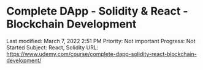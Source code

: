 # Complete DApp - Solidity & React - Blockchain Development

Last modified: March 7, 2022 2:51 PM
Priority: Not important
Progress: Not Started
Subject: React, Solidity
URL: https://www.udemy.com/course/complete-dapp-solidity-react-blockchain-development/